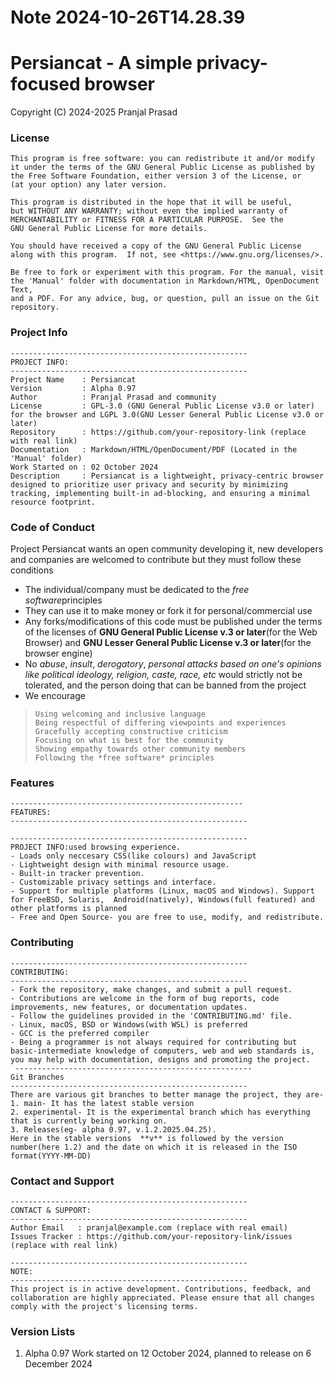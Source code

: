 Note 2024-10-26T14.28.39
========================

# Persiancat - A simple privacy-focused browser
   Copyright (C) 2024-2025 Pranjal Prasad
### License
    This program is free software: you can redistribute it and/or modify
    it under the terms of the GNU General Public License as published by
    the Free Software Foundation, either version 3 of the License, or
    (at your option) any later version.

    This program is distributed in the hope that it will be useful,
    but WITHOUT ANY WARRANTY; without even the implied warranty of
    MERCHANTABILITY or FITNESS FOR A PARTICULAR PURPOSE.  See the
    GNU General Public License for more details.

    You should have received a copy of the GNU General Public License
    along with this program.  If not, see <https://www.gnu.org/licenses/>.

    Be free to fork or experiment with this program. For the manual, visit
    the 'Manual' folder with documentation in Markdown/HTML, OpenDocument Text,
    and a PDF. For any advice, bug, or question, pull an issue on the Git repository.
    
### Project Info
    -----------------------------------------------------
    PROJECT INFO:
    -----------------------------------------------------
    Project Name    : Persiancat
    Version         : Alpha 0.97
    Author          : Pranjal Prasad and community
    License         : GPL-3.0 (GNU General Public License v3.0 or later) for the browser and LGPL 3.0(GNU Lesser General Public License v3.0 or later)
    Repository      : https://github.com/your-repository-link (replace with real link)
    Documentation   : Markdown/HTML/OpenDocument/PDF (Located in the 'Manual' folder)
    Work Started on : 02 October 2024
    Description     : Persiancat is a lightweight, privacy-centric browser designed to prioritize user privacy and security by minimizing tracking, implementing built-in ad-blocking, and ensuring a minimal resource footprint.

### Code of Conduct
Project Persiancat wants an open community developing it, new developers and companies are welcomed to contribute but they must follow these conditions
* The individual/company must be dedicated to the *free software*principles
* They can use it to make money or fork it for personal/commercial use
* Any forks/modifications of this code must be published under the terms of the licenses of **GNU General Public License v.3 or later**(for the Web Browser) and **GNU Lesser General Public License v.3 or later**(for the browser engine)
* No *abuse*, *insult*, *derogatory*, *personal attacks based on one's opinions like political ideology, religion, caste, race, etc* would strictly not be tolerated, and the person doing that can be banned from the project
*  We encourage
>     Using welcoming and inclusive language
>     Being respectful of differing viewpoints and experiences
>     Gracefully accepting constructive criticism
>     Focusing on what is best for the community
>     Showing empathy towards other community members
>     Following the *free software* principles

### Features
    ----------------------------------------------------
    FEATURES:
    -----------------------------------------------------
  
    -----------------------------------------------------
    PROJECT INFO:used browsing experience.
    - Loads only neccesary CSS(like colours) and JavaScript
    - Lightweight design with minimal resource usage.
    - Built-in tracker prevention.
    - Customizable privacy settings and interface.
    - Support for multiple platforms (Linux, macOS and Windows). Support for FreeBSD, Solaris,  Android(natively), Windows(full featured) and other platforms is planned
    - Free and Open Source- you are free to use, modify, and redistribute.

### Contributing
    
    -----------------------------------------------------
    CONTRIBUTING:
    -----------------------------------------------------
    - Fork the repository, make changes, and submit a pull request.
    - Contributions are welcome in the form of bug reports, code improvements, new features, or documentation updates.
    - Follow the guidelines provided in the 'CONTRIBUTING.md' file.
    - Linux, macOS, BSD or Windows(with WSL) is preferred
    - GCC is the preferred compiler
    - Being a programmer is not always required for contributing but basic-intermediate knowledge of computers, web and web standards is, you may help with documentation, designs and promoting the project.
     -----------------------------------------------------
    Git Branches
    -----------------------------------------------------
    There are various git branches to better manage the project, they are-
    1. main- It has the latest stable version
    2. experimental- It is the experimental branch which has everything that is currently being working on.
    3. Releases(eg- alpha 0.97, v.1.2.2025.04.25).
    Here in the stable versions  **v** is followed by the version number(here 1.2) and the date on which it is released in the ISO format(YYYY-MM-DD)
    
### Contact and Support

    -----------------------------------------------------
    CONTACT & SUPPORT:
    -----------------------------------------------------
    Author Email   : pranjal@example.com (replace with real email)
    Issues Tracker : https://github.com/your-repository-link/issues (replace with real link)

    -----------------------------------------------------
    NOTE:
    -----------------------------------------------------
    This project is in active development. Contributions, feedback, and collaboration are highly appreciated. Please ensure that all changes comply with the project's licensing terms.

###  Version Lists
1. Alpha 0.97
Work started on 12 October 2024, planned to release on 6 December 2024

